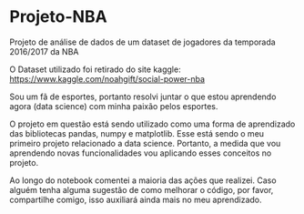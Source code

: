 # Projeto-NBA
Projeto de análise de dados de um dataset de jogadores da temporada 2016/2017 da NBA

O Dataset utilizado foi retirado do site kaggle: https://www.kaggle.com/noahgift/social-power-nba

Sou um fã de esportes, portanto resolvi juntar o que estou aprendendo agora (data science) com minha paixão pelos esportes.

O projeto em questão está sendo utilizado como uma forma de aprendizado das bibliotecas pandas, numpy e matplotlib. 
Esse está sendo o meu primeiro projeto relacionado a data science. Portanto, a medida que vou aprendendo novas funcionalidades vou aplicando esses conceitos no projeto.

Ao longo do notebook comentei a maioria das ações que realizei. Caso alguém tenha alguma sugestão de como melhorar o código, por favor, compartilhe comigo, isso auxiliará
ainda mais no meu aprendizado.
